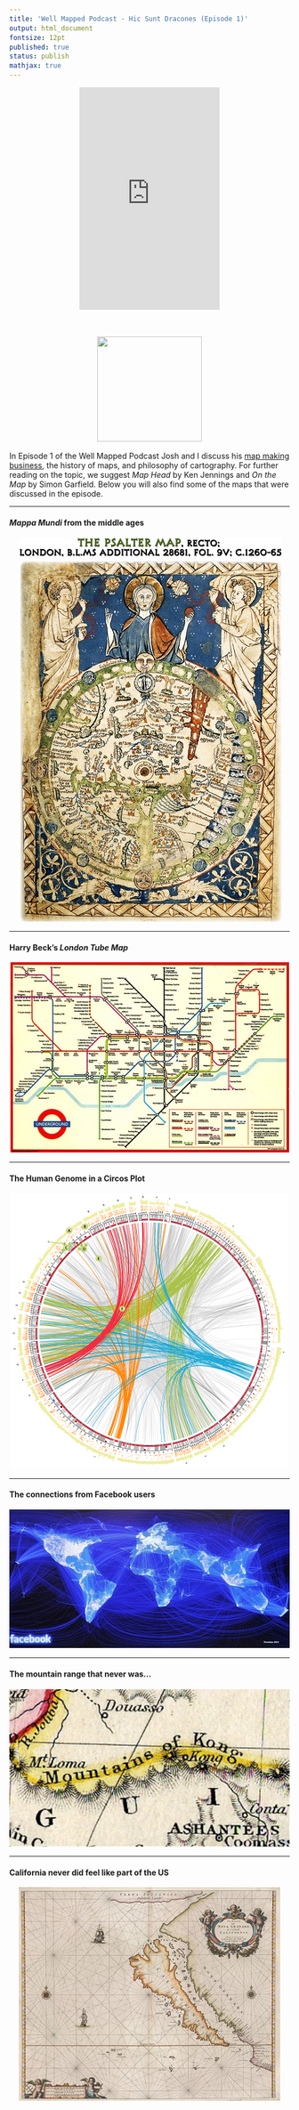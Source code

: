 ```yaml
---
title: 'Well Mapped Podcast - Hic Sunt Dracones (Episode 1)'
output: html_document
fontsize: 12pt
published: true
status: publish
mathjax: true
---
```


<p align="center">
<iframe width="50%" height="400" scrolling="no" frameborder="no" src="https://w.soundcloud.com/player/?url=https%3A//api.soundcloud.com/tracks/273318499&amp;auto_play=false&amp;hide_related=false&amp;show_comments=true&amp;show_user=true&amp;show_reposts=false&amp;visual=true"></iframe>
</p>
<br>
<p align="center">
<a href="http://www.finemapping.com/">
<img src="http://static1.squarespace.com/static/554cde9ae4b0b1c989985b23/t/5557bf3ee4b01c8e63a4a2bd/1431813964056/?format=500w" style="width:5cm;height:5cm;"/>
</a>
</p>

In Episode 1 of the Well Mapped Podcast Josh and I discuss his [map making business](http://www.finemapping.com/), the history of maps, and philosophy of cartography. For further reading on the topic, we suggest *Map Head* by Ken Jennings and *On the Map* by Simon Garfield. Below you will also find some of the maps that were discussed in the episode.

* * *

#### *Mappa Mundi* from the middle ages
<p align="center">
<img src="/figures/mappa_mundi.jpg">
</p>

* * *


#### Harry Beck’s <i>London Tube Map</i>
<p align="center">
<img src="/figures/london_tube.jpg">
</p>

* * *

#### The Human Genome in a Circos Plot
<p align="center">
<img src="/figures/human_genome.png">
</p>

* * *

#### The connections from Facebook users
<p align="center">
<img src="/figures/facebook.jpg">
</p>

* * *

#### The mountain range that never was... 
<p align="center">
<img src="/figures/croppd_kong.jpg">
</p>


* * *

#### California never did feel like part of the US
<p align="center">
<img src="/figures/weird_california.jpg">
</p>



